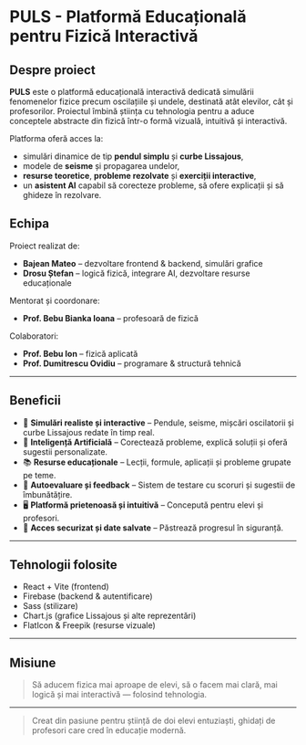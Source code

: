 # PULS - Platformă Educațională pentru Fizică Interactivă

## Despre proiect

**PULS** este o platformă educațională interactivă dedicată simulării fenomenelor fizice precum oscilațiile și undele, destinată atât elevilor, cât și profesorilor. Proiectul îmbină știința cu tehnologia pentru a aduce conceptele abstracte din fizică într-o formă vizuală, intuitivă și interactivă.

Platforma oferă acces la:
- simulări dinamice de tip **pendul simplu** și **curbe Lissajous**,
- modele de **seisme** și propagarea undelor,
- **resurse teoretice**, **probleme rezolvate** și **exerciții interactive**,
- un **asistent AI** capabil să corecteze probleme, să ofere explicații și să ghideze în rezolvare.

## Echipa

Proiect realizat de:

- **Bajean Mateo** – dezvoltare frontend & backend, simulări grafice  
- **Drosu Ștefan** – logică fizică, integrare AI, dezvoltare resurse educaționale

Mentorat și coordonare:
- **Prof. Bebu Bianka Ioana** – profesoară de fizică

Colaboratori:
- **Prof. Bebu Ion** – fizică aplicată
- **Prof. Dumitrescu Ovidiu** – programare & structură tehnică

---

## Beneficii

- 🔬 **Simulări realiste și interactive** – Pendule, seisme, mișcări oscilatorii și curbe Lissajous redate în timp real.
- 🤖 **Inteligență Artificială** – Corectează probleme, explică soluții și oferă sugestii personalizate.
- 📚 **Resurse educaționale** – Lecții, formule, aplicații și probleme grupate pe teme.
- 🧠 **Autoevaluare și feedback** – Sistem de testare cu scoruri și sugestii de îmbunătățire.
- 🖥️ **Platformă prietenoasă și intuitivă** – Concepută pentru elevi și profesori.
- 🔐 **Acces securizat și date salvate** – Păstrează progresul în siguranță.

---

## Tehnologii folosite

- React + Vite (frontend)
- Firebase (backend & autentificare)
- Sass (stilizare)
- Chart.js (grafice Lissajous și alte reprezentări)
- FlatIcon & Freepik (resurse vizuale)

---

## Misiune

> Să aducem fizica mai aproape de elevi, să o facem mai clară, mai logică și mai interactivă — folosind tehnologia.

---

> Creat din pasiune pentru știință de doi elevi entuziaști, ghidați de profesori care cred în educație modernă.
